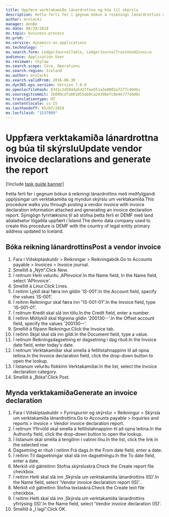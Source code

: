 ```yaml
---
title: Uppfæra verktakamiða lánardrottna og búa til skýrslu
description: Þetta ferli fer í gegnum bókun á reikningi lánardrottins með meðfylgjandi upplýsingar um verktakamiða og myndun skýrslu um verktakamiða.
author: mrolecki
manager: AnnBe
ms.date: 08/29/2018
ms.topic: business-process
ms.prod: ''
ms.service: dynamics-ax-applications
ms.technology: ''
ms.search.form: LedgerJournalTable, LedgerJournalTransVendInvoice
audience: Application User
ms.reviewer: shylaw
ms.search.scope: Core, Operations
ms.search.region: Iceland
ms.author: mrolecki
ms.search.validFrom: 2016-06-30
ms.dyn365.ops.version: Version 7.0.0
ms.openlocfilehash: 03d1c2d5844a5d27fee551a3e8001a7277c404bc
ms.sourcegitcommit: 2b890cd7a801055ab0ca24398efc8e4e777d4d8c
ms.translationtype: HT
ms.contentlocale: is-IS
ms.lasthandoff: 05/07/2019
ms.locfileid: "1537989"
---
```

# <a name="update-vendor-invoice-declarations-and-generate-the-report"></a><span data-ttu-id="668bc-103">Uppfæra verktakamiða lánardrottna og búa til skýrslu</span><span class="sxs-lookup"><span data-stu-id="668bc-103">Update vendor invoice declarations and generate the report</span></span>

[!include [task guide banner](../../includes/task-guide-banner.md)]

<span data-ttu-id="668bc-104">Þetta ferli fer í gegnum bókun á reikningi lánardrottins með meðfylgjandi upplýsingar um verktakamiða og myndun skýrslu um verktakamiða.</span><span class="sxs-lookup"><span data-stu-id="668bc-104">This procedure walks you through posting a vendor invoice with invoice declaration information attached and generating an invoice declaration report.</span></span> <span data-ttu-id="668bc-105">Sýnigögn fyrirtækisins til að stofna þetta ferli er DEMF með land aðalaðsetur lögaðila uppfært í Ísland.</span><span class="sxs-lookup"><span data-stu-id="668bc-105">The demo data company used to create this procedure is DEMF with the country of legal entity primary address updated to Iceland.</span></span>


## <a name="post-a-vendor-invoice"></a><span data-ttu-id="668bc-106">Bóka reikning lánardrottins</span><span class="sxs-lookup"><span data-stu-id="668bc-106">Post a vendor invoice</span></span>
1. <span data-ttu-id="668bc-107">Fara í Viðskiptaskuldir > Reikningar > Reikningabók.</span><span class="sxs-lookup"><span data-stu-id="668bc-107">Go to Accounts payable > Invoices > Invoice journal.</span></span>
2. <span data-ttu-id="668bc-108">Smellið á „Nýtt“.</span><span class="sxs-lookup"><span data-stu-id="668bc-108">Click New.</span></span>
3. <span data-ttu-id="668bc-109">Í reitnum Heiti velurðu ‚APInvoice‘.</span><span class="sxs-lookup"><span data-stu-id="668bc-109">In the Name field, In the Name field, select 'APInvoice'.</span></span>
4. <span data-ttu-id="668bc-110">Smellið á Línur.</span><span class="sxs-lookup"><span data-stu-id="668bc-110">Click Lines.</span></span>
5. <span data-ttu-id="668bc-111">Í reitinn Lykill skal færa inn gildin 'IS-001'.</span><span class="sxs-lookup"><span data-stu-id="668bc-111">In the Account field, specify the values 'IS-001'.</span></span>
6. <span data-ttu-id="668bc-112">Í reitinn Reikningur skal færa inn "IS-001-01".</span><span class="sxs-lookup"><span data-stu-id="668bc-112">In the Invoice field, type 'IS-001-01'.</span></span>
7. <span data-ttu-id="668bc-113">Í reitnum Kredit skal slá inn tölu.</span><span class="sxs-lookup"><span data-stu-id="668bc-113">In the Credit field, enter a number.</span></span>
8. <span data-ttu-id="668bc-114">Í reitinn Mótlykill skal tilgreina gildin '200130--'.</span><span class="sxs-lookup"><span data-stu-id="668bc-114">In the Offset account field, specify the values '200130--'.</span></span>
9. <span data-ttu-id="668bc-115">Smellið á flipann Reikningur.</span><span class="sxs-lookup"><span data-stu-id="668bc-115">Click the Invoice tab.</span></span>
10. <span data-ttu-id="668bc-116">Í reitinn Skjal skal slá inn gildi.</span><span class="sxs-lookup"><span data-stu-id="668bc-116">In the Document field, type a value.</span></span>
11. <span data-ttu-id="668bc-117">Í reitnum Reikningsdagsetning er dagsetning í dag rituð.</span><span class="sxs-lookup"><span data-stu-id="668bc-117">In the Invoice date field, enter today's date.</span></span>
12. <span data-ttu-id="668bc-118">Í reitnum Verktakamiðar skal smella á fellilistahnappinn til að opna leitina.</span><span class="sxs-lookup"><span data-stu-id="668bc-118">In the Invoice declaration field, click the drop-down button to open the lookup.</span></span>
13. <span data-ttu-id="668bc-119">Í listanum velurðu flokkinn Verktakamiðar.</span><span class="sxs-lookup"><span data-stu-id="668bc-119">In the list, select the Invoice declaration category.</span></span>
14. <span data-ttu-id="668bc-120">Smellið á „Bóka“.</span><span class="sxs-lookup"><span data-stu-id="668bc-120">Click Post.</span></span>

## <a name="generate-an-invoice-declaration"></a><span data-ttu-id="668bc-121">Mynda verktakamiða</span><span class="sxs-lookup"><span data-stu-id="668bc-121">Generate an invoice declaration</span></span>
1. <span data-ttu-id="668bc-122">Fara í Viðskiptaskuldir > Fyrirspurnir og skýrslur > Reikningur > Skýrsla um verktakamiða lánardrottins.</span><span class="sxs-lookup"><span data-stu-id="668bc-122">Go to Accounts payable > Inquiries and reports > Invoice > Vendor invoice declaration report.</span></span>
2. <span data-ttu-id="668bc-123">Í reitnum Yfirvöld skal smella á fellilistahnappinn til að opna leitina.</span><span class="sxs-lookup"><span data-stu-id="668bc-123">In the Authority field, click the drop-down button to open the lookup.</span></span>
3. <span data-ttu-id="668bc-124">Í listanum skal smella á tengilinn í valinni línu.</span><span class="sxs-lookup"><span data-stu-id="668bc-124">In the list, click the link in the selected row.</span></span>
4. <span data-ttu-id="668bc-125">Dagsetning er rituð í reitinn Frá dags.</span><span class="sxs-lookup"><span data-stu-id="668bc-125">In the From date field, enter a date.</span></span>
5. <span data-ttu-id="668bc-126">Í reitinn Til dagsetningar skal slá inn dagsetningu.</span><span class="sxs-lookup"><span data-stu-id="668bc-126">In the To date field, enter a date.</span></span>
6. <span data-ttu-id="668bc-127">Merkið við gátreitinn Stofna skýrsluskrá.</span><span class="sxs-lookup"><span data-stu-id="668bc-127">Check the Create report file checkbox.</span></span>
7. <span data-ttu-id="668bc-128">Í reitinn Heiti skal slá inn ‚Skýrsla um verktakamiða lánardrottins (IS)‘.</span><span class="sxs-lookup"><span data-stu-id="668bc-128">In the Name field, select 'Vendor invoice declaration report (IS)'..</span></span>
8. <span data-ttu-id="668bc-129">Merkið við gátreitinn Stofna textaskrá.</span><span class="sxs-lookup"><span data-stu-id="668bc-129">Check the Create text file checkbox.</span></span>
9. <span data-ttu-id="668bc-130">Í reitinn Heiti skal slá inn ‚Skýrsla um verktakamiða lánardrottins yfirlýsing (IS)‘.</span><span class="sxs-lookup"><span data-stu-id="668bc-130">In the Name field, select 'Vendor invoice declaration (IS)'.</span></span>
10. <span data-ttu-id="668bc-131">Smellið á „Í lagi“.</span><span class="sxs-lookup"><span data-stu-id="668bc-131">Click OK.</span></span>

